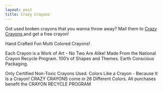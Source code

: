 ```yaml
---
layout: post
title: Crazy Crayons
---
```


Got used broken crayons that you wanna throw away? Mail them to [Crazy Crayons ](http://crazycrayons.com/)and get a free crayon!

Hand Crafted Fun Multi Colored Crayons!

Each Crayon is a Work of Art - No Two Are Alike! Made From the National Crayon Recycle Program. 100’s of Shapes and Themes. Earth Conscious Packaging.

Only Certified Non-Toxic Crayons Used. Colors Like a Crayon - Because It Is a Crayon! CRAZY CRAYONS come in 26 Different Colors. All purchases benefit the CRAYON RECYCLE PROGRAM
